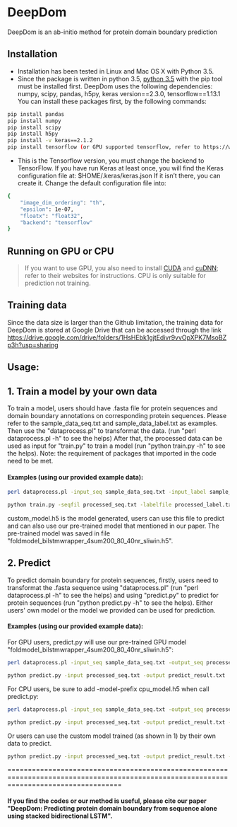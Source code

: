 # DeepDom
DeepDom is an ab-initio method for protein domain boundary prediction
## Installation

  - Installation has been tested in Linux and Mac OS X with Python 3.5. 
  - Since the package is written in python 3.5, [python 3.5](https://www.python.org/downloads/ ) with the pip tool must be installed first. 
DeepDom uses the following dependencies:
numpy,  scipy, pandas, h5py, keras version==2.3.0, tensorflow==1.13.1
You can install these packages first, by the following commands:

```sh
pip install pandas
pip install numpy
pip install scipy
pip install h5py
pip install -v keras==2.1.2
pip install tensorflow (or GPU supported tensorflow, refer to https://www.tensorflow.org/install/ for instructions)
```
 - This is the Tensorflow version, you must change the backend to TensorFlow.
If you have run Keras at least once, you will find the Keras configuration file at:
$HOME/.keras/keras.json
If it isn’t there, you can create it. 
Change the default configuration file into:
```sh
{	
    "image_dim_ordering": "th",
    "epsilon": 1e-07,
    "floatx": "float32",
    "backend": "tensorflow"
}
```
## Running on GPU or CPU

>If you want to use GPU, you also need to install [CUDA]( https://developer.nvidia.com/cuda-toolkit) and [cuDNN](https://developer.nvidia.com/cudnn); refer to their websites for instructions. 
CPU is only suitable for prediction not training. 
## Training data

Since the data size is larger than the Github limitation, the training data for DeepDom is stored at Google Drive that can be accessed through the link https://drive.google.com/drive/folders/1HsHEbk1gjtEdivr9vvOpXPK7MsoBZp3h?usp=sharing
## Usage:
## 1. Train a model by your own data

To train a model, users should have .fasta file for protein sequences and domain boundary annotations on corresponding protein sequences.
Please refer to the sample_data_seq.txt and sample_data_label.txt as examples. Then use the "dataprocess.pl" to transformat the data. (run "perl dataprocess.pl -h" to see the helps) After that, the processed data can be used as input for "train.py" to train a model (run "python train.py -h" to see the helps). Note: the requirement of packages that imported in the code need to be met. 
#### Examples (using our provided example data): 
 
```sh
perl dataprocess.pl -input_seq sample_data_seq.txt -input_label sample_data_label.txt -output_seq processed_seq.txt -output_label processed_label.txt

python train.py -seqfil processed_seq.txt -labelfile processed_label.txt -model-prefix custom_model.h5
```

custom_model.h5 is the model generated, users can use this file to predict and can also use our pre-trained model that mentioned in our paper. The pre-trained model was saved in file "foldmodel_bilstmwrapper_4sum200_80_40nr_sliwin.h5".

## 2. Predict

To predict domain boundary for protein sequences, firstly, users need to transformat the .fasta sequence using "dataprocess.pl" (run "perl dataprocess.pl -h" to see the helps) and using "predict.py" to predict for protein sequences (run "python predict.py -h" to see the helps). Either users' own model or the model we provided can be used for prediction.
#### Examples (using our provided example data):
For GPU users, predict.py will use our pre-trained GPU model "foldmodel_bilstmwrapper_4sum200_80_40nr_sliwin.h5":
```sh
perl dataprocess.pl -input_seq sample_data_seq.txt -output_seq processed_seq.txt

python predict.py -input processed_seq.txt -output predict_result.txt
```
For CPU users, be sure to add -model-prefix cpu_model.h5 when call predict.py:
```sh
perl dataprocess.pl -input_seq sample_data_seq.txt -output_seq processed_seq.txt

python predict.py -input processed_seq.txt -output predict_result.txt -model-prefix cpu_model.h5
```
Or users can use the custom model trained (as shown in 1) by their own data to predict.
 ```sh
python predict.py -input processed_seq.txt -output predict_result.txt -model-prefix custom_model.h5
```

========================================================================================================================================
#### If you find the codes or our method is useful, please cite our paper "DeepDom: Predicting protein domain boundary from sequence alone using stacked bidirectional LSTM".
